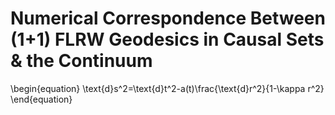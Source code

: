 # Numerical Correspondence Between (1+1) FLRW Geodesics in Causal Sets & the Continuum
\begin{equation}
\text{d}s^2=\text{d}t^2-a(t)\frac{\text{d}r^2}{1-\kappa r^2}
\end{equation}
